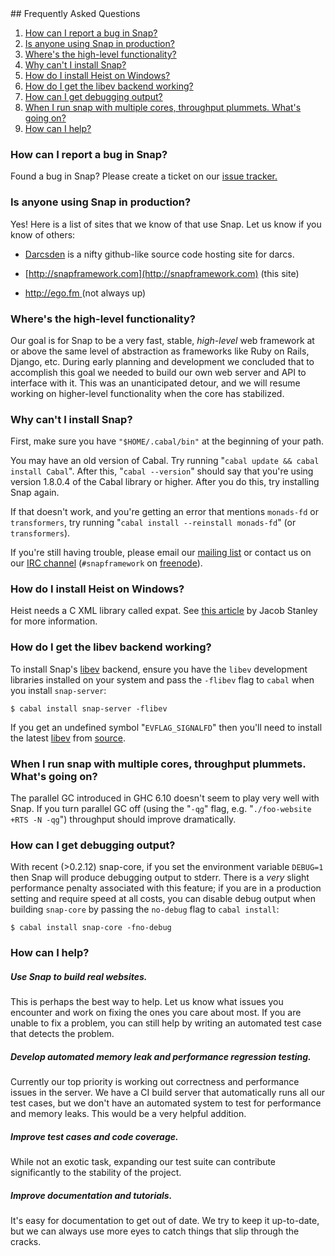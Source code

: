 <div id="faqspage">
## Frequently Asked Questions

<div class="faqs">

1. [How can I report a bug in Snap?         ](#how-can-i-report-a-bug-in-snap)
1. [Is anyone using Snap in production?     ](#is-anyone-using-snap-in-production)
1. [Where's the high-level functionality?   ](#wheres-the-high-level-functionality)
1. [Why can't I install Snap?               ](#why-cant-i-install-snap)
1. [How do I install Heist on Windows?      ](#how-do-i-install-heist-on-windows)
1. [How do I get the libev backend working? ](#how-do-i-get-the-libev-backend-working)
1. [How can I get debugging output?         ](#how-can-i-get-debugging-output)
1. [When I run snap with multiple cores, throughput plummets. What's going on?](#when-i-run-snap-with-multiple-cores-throughput-plummets.-whats-going-on)
1. [How can I help?                         ](#how-can-i-help)

</div>



### How can I report a bug in Snap?

Found a bug in Snap? Please create a ticket on our
[issue tracker.](http://github.com/snapframework/snap-core/issues)


### Is anyone using Snap in production?

Yes!  Here is a list of sites that we know of that use Snap.  Let us know if
you know of others:

  -  [Darcsden](http://darcsden.com) is a nifty github-like source
     code hosting site for darcs.

  -  [http://snapframework.com](http://snapframework.com) (this site)

  -  [http://ego.fm           ](http://ego.fm) (not always up)


### Where's the high-level functionality?

Our goal is for Snap to be a very fast, stable, *high-level* web framework at
or above the same level of abstraction as frameworks like Ruby on Rails,
Django, etc.  During early planning and development we concluded that to
accomplish this goal we needed to build our own web server and API to interface
with it.  This was an unanticipated detour, and we will resume working on
higher-level functionality when the core has stabilized.


### Why can't I install Snap?

First, make sure you have `"$HOME/.cabal/bin"` at the beginning of your path.

You may have an old version of Cabal.  Try running "`cabal update && cabal
install Cabal`".  After this, "`cabal --version`" should say that you're using
version 1.8.0.4 of the Cabal library or higher.  After you do this, try
installing Snap again.

If that doesn't work, and you're getting an error that mentions `monads-fd` or
`transformers`, try running "`cabal install --reinstall monads-fd`"
(or `transformers`).

If you're still having trouble, please email our [mailing
list](http://mailman-mail5.webfaction.com/listinfo/snap) or contact us on our
[IRC channel](http://webchat.freenode.net/?channels=snapframework&uio=d4)
(`#snapframework` on [freenode](http://freenode.net/)).


### How do I install Heist on Windows?

Heist needs a C XML library called expat.  See [this
article](http://jystic.com/2010/10/07/installing-heist-and-hexpat-on-windows/)
by Jacob Stanley for more information.

### How do I get the libev backend working?

To install Snap's [libev](http://software.schmorp.de/pkg/libev.html) backend,
ensure you have the `libev` development libraries installed on your system and
pass the `-flibev` flag to `cabal` when you install `snap-server`:

~~~~~~ {.shell}
$ cabal install snap-server -flibev
~~~~~~

If you get an undefined symbol "`EVFLAG_SIGNALFD`" then you'll need to
install the latest [libev](http://software.schmorp.de/pkg/libev.html)
from [source](http://dist.schmorp.de/libev/).


### When I run snap with multiple cores, throughput plummets. What's going on?

The parallel GC introduced in GHC 6.10 doesn't seem to play very well with
Snap. If you turn parallel GC off (using the "`-qg`" flag, e.g. "`./foo-website
+RTS -N -qg`") throughput should improve dramatically.


### How can I get debugging output?

With recent (>0.2.12) snap-core, if you set the environment variable `DEBUG=1`
then Snap will produce debugging output to stderr. There is a *very* slight
performance penalty associated with this feature; if you are in a production
setting and require speed at all costs, you can disable debug output when
building `snap-core` by passing the `no-debug` flag to `cabal install`:

~~~~~~~~ {.shell}
$ cabal install snap-core -fno-debug
~~~~~~~~


### How can I help?

##### Use Snap to build real websites.

This is perhaps the best way to help.  Let us know what issues you encounter
and work on fixing the ones you care about most.  If you are unable to fix a
problem, you can still help by writing an automated test case that detects the
problem.


##### Develop automated memory leak and performance regression testing.

Currently our top priority is working out correctness and performance issues in
the server.  We have a CI build server that automatically runs all our test
cases, but we don't have an automated system to test for performance and memory
leaks.  This would be a very helpful addition.


##### Improve test cases and code coverage.

While not an exotic task, expanding our test suite can contribute significantly
to the stability of the project.


##### Improve documentation and tutorials.

It's easy for documentation to get out of date.  We try to keep it up-to-date,
but we can always use more eyes to catch things that slip through the cracks.


</div>
